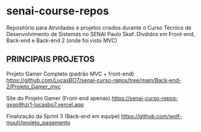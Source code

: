 # senai-course-repos
Repositório para Atividades e projetos criados durante o Curso Técnico de Desenvolvimento de Sistemas no SENAI Paulo Skaf.
Divdidos em Front-end, Back-end e Back-end 2 (onde foi visto MVC)

## PRINCIPAIS PROJETOS

Projeto Gamer Completo (padrão MVC + front-end)
https://github.com/LucasBO7/senai-curso-repos/tree/main/Back-end-2/Projeto_Gamer_mvc

Site do Projeto Gamer (Front-end apenas)
https://senai-curso-repos-gxsp9hzr1-lucasbo7.vercel.app


Finalização da Sprint 3 (Back-end em equipe)
https://github.com/wolf-muuh/projeto_pagamento
